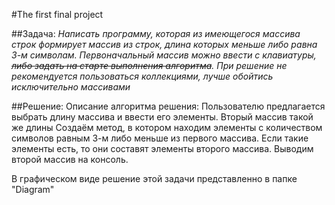 #The first final project

##Задача:
*Написать программу, которая из имеющегося массива строк формирует массив из строк, длина которых меньше либо равна 3-м символам. Первоначальный массив можно ввести с клавиатуры, ~~либо задать на старте выполнения алгоритма~~. При решение не рекомендуется пользоваться коллекциями, лучше обойтись исключительно массивами*

##Решение:
Описание алгоритма решения:
Пользователю предлагается выбрать длину массива и ввести его элементы. Вторый массив такой же длины Создаём метод, в котором находим элементы с количеством символов равным 3-м либо меньше из первого массива. Если такие элементы есть, то они составят элементы второго массива. 
Выводим второй массив на консоль.

В графическом виде решение этой задачи представленно в папке "Diagram"